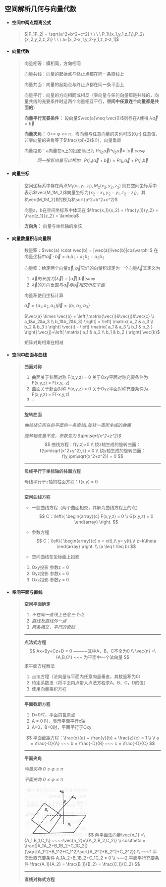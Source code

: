
## **空间解析几何与向量代数**

- #### **空间中两点距离公式**

  > $|P_1P_2| = \sqrt{a^2+b^2+c^2} \ \ \ \  P_1\{x_1,y_1,z_1\},P_2\{x_2,y_2,z_2\} \ \ \ a=|x_2-x_1,y_2-y_1,z_z-z_1|$ 

- #### **向量代数**

  > 向量相等：模相同，方向相同
  >
  > 向量共线：向量的起始点与终止点都在同一条直线上
  >
  > 向量共面：向量的起始点与终止点都在同一条平面上
  >
  > 向量平行：向量的方向相同或相反（零向量与任何向量都是共线的，向量共线的充要条件时这两个向量相互平行，**空间中任意连个向量都是共面的**）
  >
  > **向量平行充要条件：** 设向量$\vec{a}\neq \vec{0}$则存在$\lambda$使得 $\lambda \vec{a} = \vec{b}$
  >
  > **向量夹角：** 0<= $\varphi$ <= $\pi$，零向量与任意向量的夹角可取[0,$\pi$] 任意值，非零向量的夹角等于$\frac{\pi}{2}$ 时，向量垂直
  >
  > 向量投影：a向量在b上的投影简记为 $Prj_b \vec{a}$​     $Prj_b \vec{a}$​ = $|\vec{a}|cos \varphi$​    
  > $$
  > 同一投影向量可以相加 ~~~ Prj_u(\vec{a}+\vec{b}) = Prj_u\vec{a} + Prj_u\vec{b}
  > $$

- #### **向量坐标**

  > 空间坐标系中存在两点$M_1(x_1,y_1,z_1),M_2(x_2,y_2,z_2)$ 则在空间坐标系中表示$\vec{M_1M_2}$向量坐标为{$x_2-x_1,y_2-y_1,z_2-z_1$}，其$\vec{M_1M_2}$的模为$\sqrt{a^2+b^2+c^2}$
  >
  > 向量a，b在空间坐标系中体现在 $\frac{x_1}{x_2} = \frac{y_1}{y_2} = \frac{z_1}{z_2} = \lambda$
  >
  > **方向角：** 向量与坐标轴的余弦

- #### **向量数量积与向量积**

  > 数量积：$\vec{a} \cdot \vec{b} = |\vec{a}|\vec{b}|cos\varphi $   在向量坐标中$\vec{a} \cdot \vec{b} = a_1b_1+a_2b_2+a_3b_3$ 
  >
  > 向量积：给定两个向量$\vec{a},\vec{b}$它们的向量积规定为一个向量$\vec{\lambda}$其定义为
  >
  > 1. $\vec{\lambda}的长度为|\vec{\lambda}| = |\vec{a}| |\vec{b}| sin \varphi$  
  > 2. $\vec{\lambda}$的方向垂直与$\vec{a} 与 \vec{b}相交所在平面$
  >
  > 向量积使用坐标计算 
  >
  > $\vec{a}=\{a_1,a_2,a_3\} \vec{\beta}=\{b_1,b_2,b_3\}$ 
  >
  > $\vec{a} \times \vec{b} = \left[\matrix{\vec{i}&\vec{j}&\vec{c} \\ a_1&a_2&a_3 \\ b_1&b_2&b_3} \right] = \left[
  > \matrix{
  >   a_2 & a_3 \\
  >   b_2 & b_3
  > }
  > \right] \vec{i} - \left[
  > \matrix{
  >   a_1 & a_3 \\
  >   b_1 & b_3
  > }
  > \right] \vec{j}+\left[
  > \matrix{
  >   a_1 & a_2 \\
  >   b_1 & b_2
  > }
  > \right] \vec{k}$
  >
  > 矩阵对角相乘在相减 

- #### **空间中曲面与曲线**

  >**曲面对称**
  >
  >1. 曲面关于卦面对称 F(x,y,z) = 0 关于Oxy平面对称充要条件为 F(x,y,z) = F(x,y,-z)
  >2. 曲面关于卦面对称 F(x,y,z) = 0 关于Oyz平面对称充要条件为 F(x,y,z) = F(-x,y,z)
  >3. ...
  >
  >---
  >
  >**旋转曲面**
  >
  >*曲线绕它所在的平面的一条直线L旋转一周所生成的曲面*
  >
  >*旋转轴变量不变，参数变为 $\pm\sqrt{x^2+z^2}$*
  >$$
  >曲线方程：f(y,z)=0 \\
  >绕z轴生成的旋转曲面： f(\pm\sqrt{x^2+y^2},z) = 0 \\ 
  >绕y轴生成的旋转曲面： f(y,\pm\sqrt{x^2+z^2}) = 0
  >$$
  >
  >---
  >
  >**母线平行于坐标轴的柱面方程**
  >
  >母线平行于z轴的柱面方程：f(x,y) = 0 
  >
  >---
  >
  >**空间曲线方程**
  >
  >- 一般曲线方程（两个曲面相交，其解为曲线方程上的点）
  >  $$
  >  C：\left\{
  >    \begin{array}{c}
  >     F(x,y,z) = 0 \\
  >     G(x,y,z) = 0
  >    \end{array}
  >    \right.
  >  $$
  >
  >- 参数方程
  >  $$
  >  C：\left\{
  >    \begin{array}{c}
  >     x = x(t),\\
  >     y= y(t),\\
  >     z=k\theta
  >    \end{array}
  >    \right. \\
  >    (a \leq t \leq b)
  >  $$
  >
  >- 空间曲线在坐标面上投影
  >
  >  1. Oxy投影  参数z = 0
  >  2. Oyz投影  参数x = 0
  >  3. Oxz投影  参数y = 0
  
- #### **空间平面与直线**

  > **空间平面确定**
  >
  > 1. *不在同一直线上任意三个点*
  > 2. *直线及直线外一点*
  > 3. *两条相交，平行的直线*
  >
  > ---
  >
  > **点法式方程**
  > $$
  > Ax+By+Cz+D = 0 ~~~~~其中A，B，C不全为0 \\ 
  > \vec{n} =\{A,B,C\} ~~~ 为平面中一个法向量
  > $$
  > 求平面方程解法
  >
  > 1. 点法方程（法向量与平面内任意向量垂直，其数量积为0）
  > 2. 待定系数法（将平面内点带入点法方程求A，B，C，D的值）
  > 3. 使用向量乘积方程
  >
  > ---
  >
  > **平面截距方程**
  >
  > 1. D=0时，平面包含原点
  > 2. A = 0 时，表示平面平行x轴
  > 3. A=0，B=0时，平面平行于Oxy
  >
  > $$
  > 平面截距方程：\frac{x}{a} + \frac{y}{b} + \frac{z}{c} = 1 \\  
  > \\ 
  >  a = \frac{-D}{A} ~~~  b = \frac{-D}{B} ~~~  c = \frac{-D}{C}
  > $$
  >
  > ---
  >
  > **平面夹角**
  >
  > *向量夹角  $0 \leq \varphi \leq\pi$*
  >
  > *平面夹角  $0 \leq \varphi \leq\pi$*
  >
  > <img src="img\image-20220713172842615.png" alt="image-20220713172842615" style="zoom:50%;" /> 
  > $$
  > 两平面法向量\vec{n_1} =\{A_1,B_1,C_1\} ~~~~\vec{n_2}=\{A_2,B_2,C_2\} \\
  > cos\theta = \frac{|A_1A_2+B_1B_2+C_1C_2|}{\sqrt{A_1^2+B_1^2+C_1^2}\sqrt{A_2^2+B_2^2+C_2^2}}  \\ 
  > ~~~1.平面垂直充要条件 A_1A_2+B_1B_2+C_1C_2 = 0 \\
  > ~~~2.平面平行充要条件 \frac{A_1}{A_2} = \frac{B_1}{B_2} = \frac{C_1}{C_2}
  > $$
  >
  > ---
  >
  > **直线对称式方程**
  >
  > 

